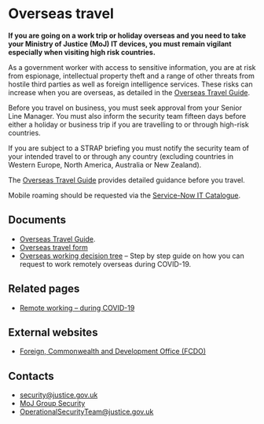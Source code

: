 # Overseas travel

**If you are going on a work trip or holiday overseas and you need to take your Ministry of Justice \(MoJ\) IT devices, you must remain vigilant especially when visiting high risk countries.**

As a government worker with access to sensitive information, you are at risk from espionage, intellectual property theft and a range of other threats from hostile third parties as well as foreign intelligence services. These risks can increase when you are overseas, as detailed in the [Overseas Travel Guide](./gs/overseas-travel-guide-v1-4-dec-2021.docx).

Before you travel on business, you must seek approval from your Senior Line Manager. You must also inform the security team fifteen days before either a holiday or business trip if you are travelling to or through high-risk countries.

If you are subject to a STRAP briefing you must notify the security team of your intended travel to or through any country \(excluding countries in Western Europe, North America, Australia or New Zealand\).

The [Overseas Travel Guide](./gs/overseas-travel-guide-v1-4-dec-2021.docx) provides detailed guidance before you travel.

Mobile roaming should be requested via the [Service-Now IT Catalogue](https://mojprod.service-now.com/moj_sp).

## Documents

-   [Overseas Travel Guide](./gs/overseas-travel-guide-v1-4-dec-2021.docx).
-   [Overseas travel form](/gs/overseas-travel-form.docx)
-   [Overseas working decision tree](https://intranet.justice.gov.uk/documents/2020/09/overseas-working-decision-tree.docx) – Step by step guide on how you can request to work remotely overseas during COVID-19.

## Related pages

-   [Remote working – during COVID-19](https://intranet.justice.gov.uk/guidance/security/emergencies/coronavirus-guidance/security/remote-working/)

## External websites

-   [Foreign, Commonwealth and Development Office \(FCDO\)](https://www.gov.uk/government/organisations/foreign-commonwealth-office)

## Contacts

-   [security@justice.gov.uk](mailto:security@justice.gov.uk)
-   [MoJ Group Security](mailto:mojgroupsecurity@justice.gov.uk)
-   [OperationalSecurityTeam@justice.gov.uk](mailto:OperationalSecurityTeam@justice.gov.uk)

